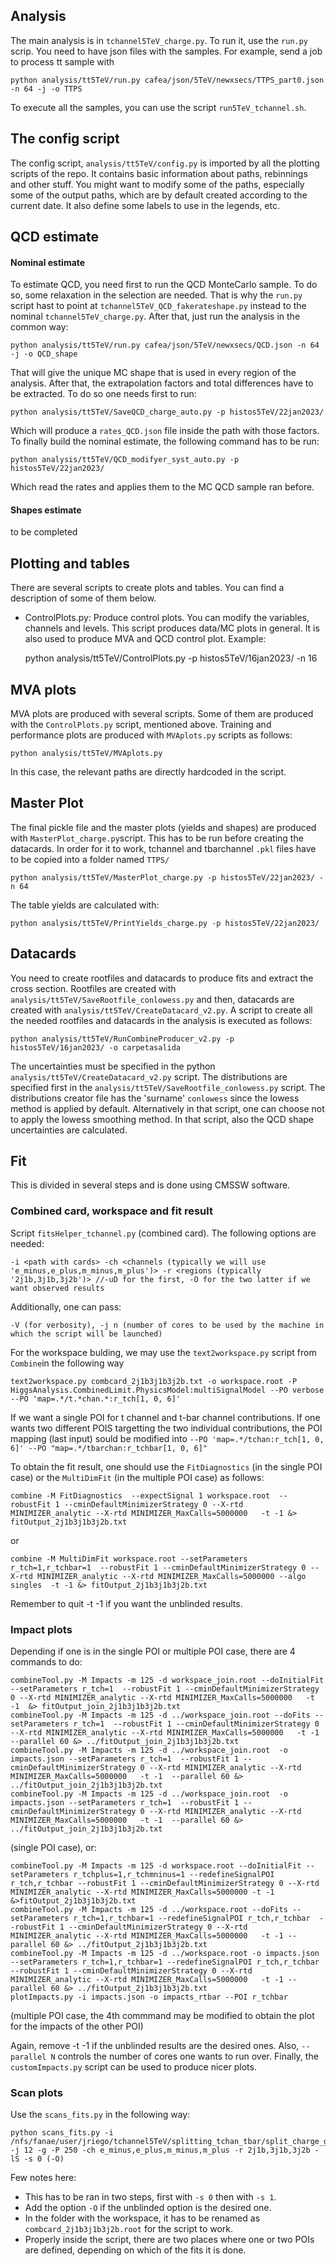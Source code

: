 ## Analysis

The main analysis is in `tchannel5TeV_charge.py`. To run it, use the `run.py` scrip. You need to have json files with the samples. For example, send a job to process tt sample with 

    python analysis/tt5TeV/run.py cafea/json/5TeV/newxsecs/TTPS_part0.json -n 64 -j -o TTPS

To execute all the samples, you can use the script `run5TeV_tchannel.sh`.

## The config script

The config script, `analysis/tt5TeV/config.py` is imported by all the plotting scripts of the repo. It contains basic information about paths, rebinnings and other stuff. You might want to modify some of the paths, especially some of the output paths, which are by default created according to the current date. It also define some labels to use in the legends, etc.

## QCD estimate

#### Nominal estimate
To estimate QCD, you need first to run the QCD MonteCarlo sample. To do so, some relaxation in the selection are needed. That is why the `run.py` script hast to point at `tchannel5TeV_QCD_fakerateshape.py` instead to the nominal `tchannel5TeV_charge.py`. After that, just run the analysis in the common way:

    python analysis/tt5TeV/run.py cafea/json/5TeV/newxsecs/QCD.json -n 64 -j -o QCD_shape

That will give the unique MC shape that is used in every region of the analysis. After that, the extrapolation factors and total differences have to be extracted. To do so one needs first to run: 

    python analysis/tt5TeV/SaveQCD_charge_auto.py -p histos5TeV/22jan2023/
Which will produce a `rates_QCD.json` file inside the path with those factors. To finally build the nominal estimate, the following command has to be run:

    python analysis/tt5TeV/QCD_modifyer_syst_auto.py -p histos5TeV/22jan2023/
Which read the rates and applies them to the MC QCD sample ran before.

#### Shapes estimate
to be completed

## Plotting and tables

There are several scripts to create plots and tables. You can find a description of some of them below.

 - ControlPlots.py: Produce control plots. You can modify the variables, channels and levels. This script produces data/MC plots in general. It is also used to produce MVA and QCD control plot.
Example:

    python analysis/tt5TeV/ControlPlots.py -p histos5TeV/16jan2023/ -n 16

 <!-- - PlotSystematics.py: Produce systematic plots, including comparisions. By default, it is done for ttbar only.
Example:

    python analysis/tt5TeV/PlotSystematics.py -p histos5TeV/16jan2023/ 

 - DrawTTmodAltSamp.py: Produce plots for hdamp and UE tune uncertainties from alternative samples where the systematic uncertainty of the alternative predictions is shown, as a function of jet and b-tag multiplicities.
Example:

    python analysis/tt5TeV/DrawTTmodAltSamp.py -p histos5TeV/22jan2023/
-->
## MVA plots

MVA plots are produced with several scripts. Some of them are produced with the `ControlPlots.py` script, mentioned above. Training and performance plots are produced with `MVAplots.py` scripts as follows:

    python analysis/tt5TeV/MVAplots.py

In this case, the relevant paths are directly hardcoded in the script.

## Master Plot

The final pickle file and the master plots (yields and shapes) are produced with `MasterPlot_charge.py`script. This has to be run before creating the datacards. In order for it to work, tchannel and tbarchannel `.pkl` files have to be copied into a folder named `TTPS/` 

    python analysis/tt5TeV/MasterPlot_charge.py -p histos5TeV/22jan2023/ -n 64

The table yields are calculated with:

    python analysis/tt5TeV/PrintYields_charge.py -p histos5TeV/22jan2023/

## Datacards

You need to create rootfiles and datacards to produce fits and extract the cross section.
Rootfiles are created with `analysis/tt5TeV/SaveRootfile_conlowess.py` and then, datacards are created with `analysis/tt5TeV/CreateDatacard_v2.py`.
A script to create all the needed rootfiles and datacards in the analysis is executed as follows:

    python analysis/tt5TeV/RunCombineProducer_v2.py -p histos5TeV/16jan2023/ -o carpetasalida

The uncertainties must be specified in the python `analysis/tt5TeV/CreateDatacard_v2.py` script. The distributions are specified first in the  `analysis/tt5TeV/SaveRootfile_conlowess.py` script. The distributions creator file has the 'surname' `conlowess` since the lowess method is applied by default. Alternatively in that script, one can choose not to apply the lowess smoothing method. In that script, also the QCD shape uncertainties are calculated.

## Fit


This is divided in several steps and is done using CMSSW software. 

### Combined card, workspace and fit result

Script `fitsHelper_tchannel.py` (combined card). The following options are needed:

    -i <path with cards> -ch <channels (typically we will use 'e_minus,e_plus,m_minus,m_plus')> -r <regions (typically '2j1b,3j1b,3j2b')> //-uD for the first, -O for the two latter if we want observed results

Additionally, one can pass:

    -V (for verbosity), -j n (number of cores to be used by the machine in which the script will be launched)

For the workspace bulding, we may use the `text2workspace.py` script from `Combine`in the following way

    text2workspace.py combcard_2j1b3j1b3j2b.txt -o workspace.root -P HiggsAnalysis.CombinedLimit.PhysicsModel:multiSignalModel --PO verbose --PO 'map=.*/t.*chan.*:r_tch[1, 0, 6]'

If we want a single POI for t channel and t-bar channel contributions. If one wants two different POIS targetting the two individual contributions, the POI mapping (last input) sould be modified into `--PO 'map=.*/tchan:r_tch[1, 0, 6]' --PO "map=.*/tbarchan:r_tchbar[1, 0, 6]" `

To obtain the fit result, one should use the `FitDiagnostics` (in the single POI case) or the `MultiDimFit` (in the multiple POI case) as follows:
    
    combine -M FitDiagnostics  --expectSignal 1 workspace.root  --robustFit 1 --cminDefaultMinimizerStrategy 0 --X-rtd MINIMIZER_analytic --X-rtd MINIMIZER_MaxCalls=5000000   -t -1 &> fitOutput_2j1b3j1b3j2b.txt
or

    combine -M MultiDimFit workspace.root --setParameters r_tch=1,r_tchbar=1  --robustFit 1 --cminDefaultMinimizerStrategy 0 --X-rtd MINIMIZER_analytic --X-rtd MINIMIZER_MaxCalls=5000000 --algo singles  -t -1 &> fitOutput_2j1b3j1b3j2b.txt
Remember to quit -t -1 if you want the unblinded results.

### Impact plots

Depending if one is in the single POI or multiple POI case, there are 4 commands to do:

    combineTool.py -M Impacts -m 125 -d workspace_join.root --doInitialFit --setParameters r_tch=1  --robustFit 1 --cminDefaultMinimizerStrategy 0 --X-rtd MINIMIZER_analytic --X-rtd MINIMIZER_MaxCalls=5000000   -t -1  &> fitOutput_join_2j1b3j1b3j2b.txt
    combineTool.py -M Impacts -m 125 -d ../workspace_join.root --doFits --setParameters r_tch=1  --robustFit 1 --cminDefaultMinimizerStrategy 0 --X-rtd MINIMIZER_analytic --X-rtd MINIMIZER_MaxCalls=5000000   -t -1  --parallel 60 &> ../fitOutput_join_2j1b3j1b3j2b.txt
    combineTool.py -M Impacts -m 125 -d ../workspace_join.root  -o impacts.json --setParameters r_tch=1  --robustFit 1 --cminDefaultMinimizerStrategy 0 --X-rtd MINIMIZER_analytic --X-rtd MINIMIZER_MaxCalls=5000000   -t -1  --parallel 60 &> ../fitOutput_join_2j1b3j1b3j2b.txt
    combineTool.py -M Impacts -m 125 -d ../workspace_join.root  -o impacts.json --setParameters r_tch=1  --robustFit 1 --cminDefaultMinimizerStrategy 0 --X-rtd MINIMIZER_analytic --X-rtd MINIMIZER_MaxCalls=5000000   -t -1  --parallel 60 &> ../fitOutput_join_2j1b3j1b3j2b.txt
(single POI case), or:
    
    combineTool.py -M Impacts -m 125 -d workspace.root --doInitialFit --setParameters r_tchplus=1,r_tchmninus=1 --redefineSignalPOI r_tch,r_tchbar --robustFit 1 --cminDefaultMinimizerStrategy 0 --X-rtd MINIMIZER_analytic --X-rtd MINIMIZER_MaxCalls=5000000 -t -1 &>fitOutput_2j1b3j1b3j2b.txt
    combineTool.py -M Impacts -m 125 -d ../workspace.root --doFits --setParameters r_tch=1,r_tchbar=1 --redefineSignalPOI r_tch,r_tchbar  --robustFit 1 --cminDefaultMinimizerStrategy 0 --X-rtd MINIMIZER_analytic --X-rtd MINIMIZER_MaxCalls=5000000   -t -1 --parallel 60 &> ../fitOutput_2j1b3j1b3j2b.txt
    combineTool.py -M Impacts -m 125 -d ../workspace.root -o impacts.json --setParameters r_tch=1,r_tchbar=1 --redefineSignalPOI r_tch,r_tchbar  --robustFit 1 --cminDefaultMinimizerStrategy 0 --X-rtd MINIMIZER_analytic --X-rtd MINIMIZER_MaxCalls=5000000   -t -1 --parallel 60 &> ../fitOutput_2j1b3j1b3j2b.txt
    plotImpacts.py -i impacts.json -o impacts_rtbar --POI r_tchbar 
(multiple POI case, the 4th commmand may be modified to obtain the plot for the impacts of the other POI)

Again, remove -t -1 if the unblinded results are the desired ones. Also, `--parallel N` controls the number of cores one wants to run over.
Finally, the `customImpacts.py` script can be used to produce nicer plots.


    
### Scan plots
Use the `scans_fits.py` in the following way: 

    python scans_fits.py -i /nfs/fanae/user/jriego/tchannel5TeV/splitting_tchan_tbar/split_charge_goodJECs_mistag_comb_btagEff/temp_cards/prueba_scan/ -j 12 -g -P 250 -ch e_minus,e_plus,m_minus,m_plus -r 2j1b,3j1b,3j2b -lS -s 0 (-O)

Few notes here:
- This has to be ran in two steps, first with `-s 0` then with `-s 1`.
- Add the option `-O` if the unblinded option is the desired one.
- In the folder with the workspace, it has to be renamed as `combcard_2j1b3j1b3j2b.root` for the script to work.
- Properly inside the script, there are two places where one or two POIs are defined, depending on which of the fits it is done.
